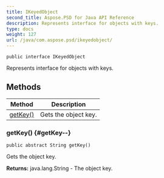 ```yaml
---
title: IKeyedObject
second_title: Aspose.PSD for Java API Reference
description: Represents interface for objects with keys.
type: docs
weight: 127
url: /java/com.aspose.psd/ikeyedobject/
---
```

```
public interface IKeyedObject
```

Represents interface for objects with keys.
## Methods

| Method | Description |
| --- | --- |
| [getKey()](#getKey--) | Gets the object key. |
### getKey() {#getKey--}
```
public abstract String getKey()
```


Gets the object key.

**Returns:**
java.lang.String - The object key.
